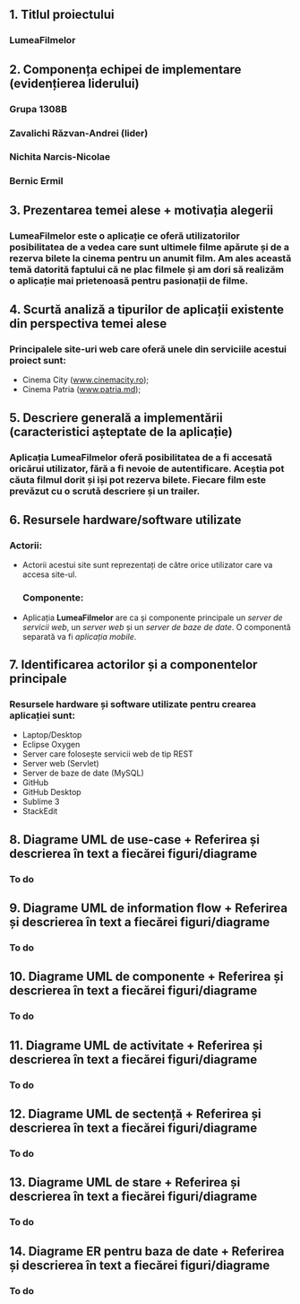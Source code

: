 ## 1. Titlul proiectului
   ### LumeaFilmelor
   
## 2. Componența echipei de implementare (evidențierea liderului)
   ### Grupa 1308B
   ### Zavalichi Răzvan-Andrei (lider)
   ### Nichita Narcis-Nicolae
   ### Bernic Ermil
   
## 3. Prezentarea temei alese + motivația alegerii
   ### LumeaFilmelor este o aplicație ce oferă utilizatorilor posibilitatea de a vedea care sunt ultimele filme apărute și de a rezerva bilete la cinema pentru un anumit film. Am ales această temă datorită faptului că ne plac filmele și am dori să realizăm o aplicație mai prietenoasă pentru pasionații de filme.

## 4. Scurtă analiză a tipurilor de aplicații existente din perspectiva temei alese
   ### Principalele site-uri web care oferă unele din serviciile acestui proiect sunt:
- Cinema City (www.cinemacity.ro);
- Cinema Patria (www.patria.md);

## 5. Descriere generală a implementării (caracteristici așteptate de la aplicație)
   ### Aplicația **LumeaFilmelor** oferă posibilitatea de a fi accesată oricărui utilizator, fără a fi nevoie de autentificare. Aceștia pot căuta filmul dorit și iși pot rezerva bilete. Fiecare film este prevăzut cu o scrută descriere și un trailer.

## 6. Resursele hardware/software utilizate
   ### Actorii:
 - Actorii acestui site sunt reprezentați de către orice utilizator care va accesa site-ul.
   ### Componente:
 - Aplicația **LumeaFilmelor** are ca și componente principale un _server de servicii web_, un _server web_ și un _server de baze de date_. O componentă separată va fi _aplicația mobile_.

## 7. Identificarea actorilor și a componentelor principale
   ### Resursele hardware și software utilizate pentru crearea aplicației sunt:

-   Laptop/Desktop
-   Eclipse Oxygen
-   Server care folosește servicii web de tip REST
-   Server web (Servlet)
-   Server de baze de date (MySQL)
-   GitHub
-   GitHub Desktop
-   Sublime 3
-   StackEdit

## 8. Diagrame UML de use-case + Referirea și descrierea în text a fiecărei figuri/diagrame
   ### To do

## 9. Diagrame UML de information flow + Referirea și descrierea în text a fiecărei figuri/diagrame
   ### To do

## 10. Diagrame UML de componente + Referirea și descrierea în text a fiecărei figuri/diagrame
   ### To do

## 11. Diagrame UML de activitate + Referirea și descrierea în text a fiecărei figuri/diagrame
   ### To do

## 12. Diagrame UML de sectență + Referirea și descrierea în text a fiecărei figuri/diagrame 
   ### To do

## 13. Diagrame UML de stare + Referirea și descrierea în text a fiecărei figuri/diagrame
   ### To do

## 14. Diagrame ER pentru baza de date + Referirea și descrierea în text a fiecărei figuri/diagrame
   ### To do
